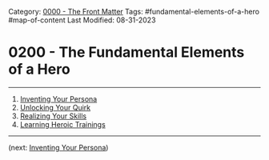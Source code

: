 Category: [0000 - The Front Matter](0000%20-%20The%20Front%20Matter/0000%20-%20The%20Front%20Matter)
Tags: #fundamental-elements-of-a-hero #map-of-content 
Last Modified: 08-31-2023

# 0200 - The Fundamental Elements of a Hero

****

1. [Inventing Your Persona](0200%20-%20The%20Fundamental%20Elements%20of%20a%20Hero/Inventing%20Your%20Persona.md)
2. [Unlocking Your Quirk](0200%20-%20The%20Fundamental%20Elements%20of%20a%20Hero/Unlocking%20Your%20Quirk.md)
3. [Realizing Your Skills](0200%20-%20The%20Fundamental%20Elements%20of%20a%20Hero/Realizing%20Your%20Skills.md)
4. [Learning Heroic Trainings](0200%20-%20The%20Fundamental%20Elements%20of%20a%20Hero/Learning%20Heroic%20Trainings.md)

****

(next: [Inventing Your Persona](0200%20-%20The%20Fundamental%20Elements%20of%20a%20Hero/Inventing%20Your%20Persona.md))